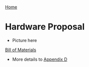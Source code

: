 [Home](/index.md)


# **Hardware Proposal**


* Picture here

[Bill of Materials](https://docs.google.com/spreadsheets/d/1t2ft6POlQOHWxzSHua7qpe4oo7F90Wr8/edit#gid=70035195)
* More details to [Appendix D](/Appendix_D.md)
